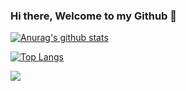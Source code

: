 ### Hi there, Welcome to my Github 👋

[![Anurag's github stats](https://github-readme-stats.vercel.app/api?username=tru-izo&count_private=true&show_icons=true&)](https://github.com/anuraghazra/github-readme-stats)

[![Top Langs](https://github-readme-stats.vercel.app/api/top-langs/?username=tru-izo&layout=compact)](https://github.com/anuraghazra/github-readme-stats)


![](https://komarev.com/ghpvc/?username=tru-izo&color=brightgreen)

<!--
**tru-izo/tru-izo** is a ✨ _special_ ✨ repository because its `README.md` (this file) appears on your GitHub profile.

Here are some ideas to get you started:

- 🔭 I’m currently working on ...
- 🌱 I’m currently learning ...
- 👯 I’m looking to collaborate on ...
- 🤔 I’m looking for help with ...
- 💬 Ask me about ...
- 📫 How to reach me: ...
- 😄 Pronouns: ...
- ⚡ Fun fact: ...
-->
